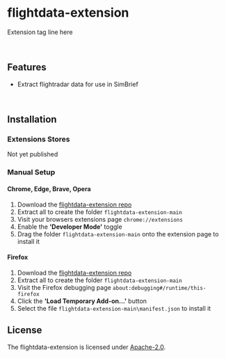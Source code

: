 # flightdata-extension

Extension tag line here

<br>

## Features

- Extract flightradar data for use in SimBrief

<br>

## Installation

### Extensions Stores

Not yet published

### Manual Setup

#### Chrome, Edge, Brave, Opera
1. Download the [flightdata-extension repo](https://github.com/elecordapp/flightdata-extension/archive/refs/heads/main.zip)
2. Extract all to create the folder `flightdata-extension-main`
3. Visit your browsers extensions page `chrome://extensions`
4. Enable the **'Developer Mode'** toggle
5. Drag the folder `flightdata-extension-main` onto the extension page to install it

#### Firefox
1. Download the [flightdata-extension repo](https://github.com/elecordapp/flightdata-extension/archive/refs/heads/main.zip)
2. Extract all to create the folder `flightdata-extension-main`
3. Visit the Firefox debugging page `about:debugging#/runtime/this-firefox`
4. Click the **'Load Temporary Add-on…'** button
5. Select the file `flightdata-extension-main\manifest.json` to install it

## License

The flightdata-extension is licensed under [Apache-2.0](https://github.com/elecordapp/flightdata-extension/blob/main/LICENSE).